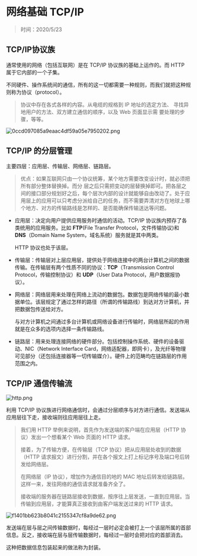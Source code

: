 # 网络基础 TCP/IP

> 时间：2020/5/23

## TCP/IP协议族

通常使用的网络（包括互联网）是在 TCP/IP 协议族的基础上运作的。而 HTTP 属于它内部的一个子集。

不同硬件、操作系统间的通信，所有的这一切都需要一种规则，而我们就把这种规则称为协议（protocol）。

>  协议中存在各式各样的内容。从电缆的规格到 IP 地址的选定方法、 寻找异地用户的方法、双方建立通信的顺序，以及 Web 页面显示需 要处理的步骤，等等。

![0ccd097085a9eaac4df59a05e7950202.png](http://www.qxnekoo.cn:8888/images/2020/05/23/0ccd097085a9eaac4df59a05e7950202.png)

## TCP/IP 的分层管理 

主要四层：应用层、传输层、网络层、链路层。

> 优点：如果互联网只由一个协议统筹，某个地方需要改变设计时，就必须把所有部分整体替换掉。而分 层之后只需把变动的层替换掉即可。把各层之间的接口部分规划好之后，每个层次内部的设计就能够自由改动了。处于应用层上的应用可以只考虑分派给自己的任务，而不需要弄清对方在地球上哪个地方、对方的传输路线是怎样的、是否能确保传输送达等问题。

- 应用层：决定向用户提供应用服务时通信的活动。TCP/IP 协议族内预存了各类统用的应用服务。比如 **FTP**(File Transfer Protocol，文件传输协议)和 **DNS**（Domain Name System，域名系统）服务就是其中两类。

  HTTP 协议也处于该层。

- 传输层：传输层对上层应用层，提供处于网络连接中的两台计算机之间的数据传输。在传输层有两个性质不同的协议：**TCP**（Transmission Control Protocol，传输控制协议）和 **UDP**（User Data Protocol，用户数据报协议）。

- 网络层：网络层用来处理在网络上流动的数据包。数据包是网络传输的最小数据单位。该层规定了通过怎样的路径（所谓的传输路线）到达对方计算机，并把数据包传送给对方。

  与对方计算机之间通过多台计算机或网络设备进行传输时，网络层所起的作用就是在众多的选项内选择一条传输路线。

- 链路层：用来处理连接网络的硬件部分。包括控制操作系统、硬件的设备驱动、NIC（Network Interface Card，网络适配器，即网卡），及光纤等物理可见部分（还包括连接器等一切传输媒介）。硬件上的范畴均在链路层的作用范围之内。

## TCP/IP 通信传输流

![http.png](http://www.qxnekoo.cn:8888/images/2020/05/23/http.png)

利用 TCP/IP 协议族进行网络通信时，会通过分层顺序与对方进行通信。发送端从应用层往下走，接收端则往应用层往上走。

> 我们用 HTTP 举例来说明，首先作为发送端的客户端在应用层（HTTP 协议）发出一个想看某个 Web 页面的 HTTP 请求。 
>
> 接着，为了传输方便，在传输层（TCP 协议）把从应用层处收到的数据（HTTP 请求报文）进行分割，并在各个报文上打上标记序号及端口号后转发给网络层。
>
> 在网络层（IP 协议），增加作为通信目的地的 MAC 地址后转发给链路层。这样一来，发往网络的通信请求就准备齐全了。
>
> 接收端的服务器在链路层接收到数据，按序往上层发送，一直到应用层。当传输到应用层，才能算真正接收到由客户端发送过来的 HTTP 请求。

![f1401bb623b8041c2155347cf8a9de62.png](http://www.qxnekoo.cn:8888/images/2020/05/23/f1401bb623b8041c2155347cf8a9de62.png)

发送端在层与层之间传输数据时，每经过一层时必定会被打上一个该层所属的首部信息。反之，接收端在层与层传输数据时，每经过一层时会把对应的首部消去。

这种把数据信息包装起来的做法称为封装。  